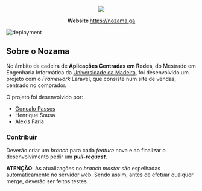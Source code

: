 <p  align="center"><img  src="https://nozama.ga/img/logo.png"></p>
<p  align="center">
<b>Website </b>  <a  href="https://nozama.ga">https://nozama.ga</a>
</p>

 ![deployment](https://gitlab.com/UMa-Projs-1920/acr-1920/projeto_php/nozama/badges/master/pipeline.svg?style=flat)
## Sobre o Nozama
No âmbito da cadeira de **Aplicações Centradas em Redes**, do Mestrado em Engenharia Informática da [Universidade da Madeira](https://uma.pt), foi desenvolvido um projeto com o *Framework* Laravel, que consiste num site de vendas, centrado no comprador.

O projeto foi desenvolvido por:
 - [Gonçalo Passos](https://diogopassos.pt) 
 - Henrique Sousa
 - Alexis Faria

### Contribuir
Deverão criar um *branch* para cada *feature* nova e ao finalizar o desenvolvimento pedir um ***pull-request***.

**ATENÇÃO**:  As atualizações no *branch* *master* são espelhadas automaticamente no servidor web. Sendo assim, antes de efetuar qualquer merge, deverão ser feitos testes.
